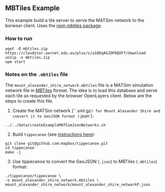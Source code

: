 ## MBTiles Example

This example build a tile server to serve the MATSim network to the borwser client. Uses the [npm mbtiles package](https://www.npmjs.com/package/mbtiles).

### How to run
```
wget -O mbtiles.zip https://cloudstor.aarnet.edu.au/plus/s/a10DqAGJDP8QXFf/download
unzip -o mbtiles.zip
npm start
```

### Notes on the `.mbtiles` file
The `mount_alexander_shire_network.mbtiles` file is a MATSim simulation network file in  [MBTiles](https://github.com/mapbox/mbtiles-spec) format. The idea is to load this database and serve each tile as requested by the browser OpenLayers client. Below are the steps to create this file.

1. Create the MATSim network (``.xml.gz`) for Mount Alexander Shire and convert it to
GeoJSON format (`.json`):
```
../../data/createExampleMATSimJsonNetworks.sh
```

2. Build `tippecanoe` (see [instructions here](https://github.com/mapbox/tippecanoe#installation)):
```
git clone git@github.com:mapbox/tippecanoe.git
cd tippecanoe
make -j
```

3. Use tippecanoe to convert the GeoJSON (`.json`) to MBTiles (`.mbtiles`) format:
```
./tippecanoe/tippecanoe \
-o mount_alexander_shire_network.mbtiles \
mount_alexander_shire_network/mount_alexander_shire_networkP.json
```

